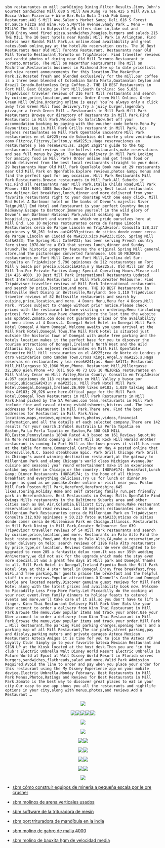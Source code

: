 
```
sbm restaurantes en mill parkDining Dining.Filter Results.Jimmy John's Gourmet Sandwiches Mill.680 S Mill Ave.Kung Fu Tea.425 S Mill Ave.La Bocca Urban Pizzeria + Wine Bar.Rula Bula Irish Pub &amp; Restaurant.401 S Mill Ave.Salam's Market &amp; Deli.616 S Forest Dr.Sauce Pizza and Wine.705 S.Myrtle Avenue.Shady Park … Menu — THE MILL%C The Mill in Kulpsville,PA offers dine in,take out and BYOB.Enjoy wood fired pizza,sandwiches,hoagies,burgers and salads.215 THE MILL The 10 best hotels near Randol Mill Park in Arlington. Find hotels near Randol Mill Park,us online.Good availability and great rates.Book online,pay at the hotel.No reservation costs. The 10 Best Restaurants Near Old Mill Toronto Restaurant. Restaurants near Old Mill Toronto Restaurant,Toronto on TripAdvisor: Find traveller reviews and candid photos of dining near Old Mill Toronto Restaurant in Toronto,Ontario. The Mill on MacArthur Restaurants The Mill on MacArthur,Restaurants business in Richmond.See up to date pricelists and view recent announcements for this location.The MacArthur Park.12.Roasted fresh and blended exclusively for the mill,our coffee is a three bean blended of Colombian Santa Marta,Guatamalan Ceylon and Brazil Cerado.Bottomless Drip Coffee.2. THE 10 BEST Restaurants in Fort Mill Best Dining in Fort Mill,South Carolina: See 5,831 TripAdvisor traveler reviews of 216 Fort Mill restaurants and search by cuisine,price,location,and more. Order Green Mill Online. Order Green Mill Online.Ordering online is easy! You’re always only a click away from Green Mill food delivery.Try a juicy burger,legendary pizza,or a fresh Green Mill … Restaurants in Mill Park Mill Park Restaurants Browse our directory of Restaurants in Mill Park.Find Restaurants in Mill Park.Welcome to SafariNow.Get off your accommodation booking by paying with the voucher code before.Menu.My Favourites; Log in.Mill Park Grills restaurant in Mill Park. Los mejores restaurantes en Mill Park OpenTable Encuentre Mill Park restaurantes en el &#225;rea de Suburbios del norte y otro vecindarios como Fitzroy,Fitzroy,Carlton,y m&#225;s.Haga reservaciones en restaurantes y lea rese&#241;as. Zagat Zagat's guide to the top restaurants.Find reviews on the hottest restaurants,make reservations and see full menus by Zagat. Takeaway delivery in Mill Park Looking for amazing food in Mill Park? Order online and get fresh food or drink delivered from the best local restaurants straight to your door. 29 Restaurants Near Old Mill Park OpenTable Book now at 29 restaurants near Old Mill Park on OpenTable.Explore reviews,photos &amp; menus and find the perfect spot for any occasion. Mill Park Restaurants Mill Park Restaurants.Browse restaurants in Mill Park.All Suburbs in VIC.Find all restaurants near Mill Park.Italia Childs Road,Mill Park Phone: (03) 9404 1805 DoorDash Food Delivery Best local restaurants now deliver.Get breakfast,lunch,dinner and more delivered from your favorite restaurants right to your doorstep with one easy click. Mill End Hotel A Dartmoor hotel on the banks of Devon’s majestic River Teign,Mill End Hotel and Restaurant is your perfect Country House hideaway.Escape to Dartmoor.Immerse yourself in the wild glory of Devon’s own Dartmoor National Park,whilst soaking up the hospitality,comfort and warmth on which we pride ourselves here at Mill End. Los 10 mejores restaurantes cerca de Parque Lincoln Restaurantes cerca de Parque Lincoln en TripAdvisor: Consulta 138,337 opiniones y 50,261 fotos aut&#233;nticas de sitios donde comer cerca de Parque Lincoln en Ciudad de M&#233;xico,M&#233;xico. Spring Mill Caf&#233; The Spring Mill Caf&#233; has been serving French country fare since 1978.We're a BYO that serves lunch,dinner and Sunday brunch.The historic property features the original Spring Mill general store,and the picturesque converted farmhouse. LOS 10 MEJORES restaurantes en Fort Mill Cenar en Fort Mill,Carolina del Sur: Consulta en TripAdvisor 5.790 opiniones de 212 restaurantes en Fort Mill y busca por precio,ubicaci&#243;n y m&#225;s. Old Mill Inn Old Mill Inn.For Private Parties &amp; Special Operating Hours.Please call 214 426 4600. 10 Best Mill Park International Restaurants Updated. Best International Restaurants in Mill Park,Greater Melbourne: Find TripAdvisor traveller reviews of Mill Park International restaurants and search by price,location,and more. THE 10 BEST Restaurants in Beltsville Best Dining in Beltsville,Maryland: See 1,110 TripAdvisor traveler reviews of 82 Beltsville restaurants and search by cuisine,price,location,and more. 4 Doors Menu,Menu for 4 Doors,Mill Park. Prices subject to change without prior notice.Please check prices with the restaurant before visiting or ordering.Menu (including prices) for 4 Doors may have changed since the last time the website was updated.Zomato.com does not guarantee prices or the availability of menu items at 4 Doors.4. Donegal Hotel Hotel in Donegal Mill Park Hotel Donegal A Warm Donegal Welcome awaits you upon arrival at the Mill Park Hotel,Donegal Town.The Mill Park Hotel is situated just outside the historic town of Donegal with ample free parking and the hotels location makes it the perfect base for you to discover the tourism attractions of Donegal,Ireland’s North West and the Wild Atlantic Way. Los mejores restaurantes en Mill Hill OpenTable Encuentre Mill Hill restaurantes en el &#225;rea de Norte de Londres y otro vecindarios como Camden Town,Cross Kings,Angel,y m&#225;s.Haga reservas en restaurantes y lea rese&#241;as. Home &#171; Restaurant Mill,Millergasse 32,1060 Wien,Phone. Restaurant Mill,Millergasse 32,1060 Wien,Phone +43 (0)1 966 40 73 LOS 10 MEJORES restaurantes en Mill Valley Cenar en Mill Valley,Marin County: Consulta en TripAdvisor 4.957 opiniones de 118 restaurantes en Mill Valley y busca por precio,ubicaci&#243;n y m&#225;s. Mill Park Hotel Mill Park Hotel,Donegal,Donegal,Ireland.26,909 likes &#183; 1,029 talking about this &#183; 20,926 were here.Offical page for the Mill Park Hotel,Donegal Town Restaurants in Mill Park Restaurants in Mill Park.Hand picked by the SA Venues.com team,restaurants in Mill Park include fine and casual dining establishments,bistros and. The best addresses for Restaurant in Mill Park.There are. Find the best addresses for Restaurant in Mill Park.View locations,maps,reviews,opening hours,photos,videos,financial information,and all the details of each selected company.There are 142 results for your search.Infobel Australia La Perla Tapatia en Easton,Pa La Perla Tapatia en Easton,Pa 308 OLD MILL RD,Easton,Pennsylvania 18040 Rated 4.9 based on 161 Reviews &quot;We ha More restaurants opening in Fort Mill SC Rock Hill Herald Another restaurant is coming to Fort Mill as the town proves it still has room at the table for more.Commercial Carolina on May 4 posted online that Mooresville,N.C. based steakhouse Epic. Park Grill Chicago Park Grill is Chicago's award winning destination restaurant,at the gateway to Millennium Park and along Chicago's world class Michigan Avenue.Our cuisine and seasonal year round entertainment make it an experience unlike any other in Chicago,or the country. IHOP&#174; Breakfast,Lunch &amp; Dinner Restaurants IHOP&#174; is the home of all things breakfast and everything delicious.Try us for lunch or dinner.We burger as good as we pancake.Order online or visit near you. Poston Mill Park Poston Mill Park,Hereford,Herefordshire.645 likes.Touring,Holiday Home and self catering family run,pet friendly park in Herefordshire. Best Restaurants in Owings Mills OpenTable Find Owings Mills restaurants in the Baltimore Suburbs area and other cities such as Bel Air,Columbia,Ellicott City,and more.Make restaurant reservations and read reviews. Los 10 mejores restaurantes cerca de Millennium Park Restaurantes cerca de Millennium Park en TripAdvisor: Consulta 312,938 opiniones y 50,213 fotos aut&#233;nticas de sitios donde comer cerca de Millennium Park en Chicago,Illinois. Restaurants in Mill Park Dining in Mill Park,Greater Melbourne: See 639 TripAdvisor traveller reviews of 54 Mill Park restaurants and search by cuisine,price,location,and more. Restaurants in Palo Alto Find the best restaurants,food,and dining in Palo Alto,CA,make a reservation,or order delivery on Yelp: search reviews of 1186 Palo Alto restaurants by price,type,or location. Reviews Comments: We were delighted to be upgraded to room 205 a fantastic delux room.It was our 35th wedding Anniversary.we did not ask for the upgrade which made the stay even more special.it was a great few days at Mill park and Donegal Thanks to all. Mill Park Hotel in Donegal,Ireland Expedia Book the Mill Park Hotel Stay at this 4 star hotel in Donegal.Enjoy free breakfast,free WiFi,and free parking.Our guests praise the breakfast and the helpful staff in our reviews.Popular attractions O'Donnel's Castle and Donegal Castle are located nearby.Discover genuine guest reviews for Mill Park Hotel along with the latest prices and availability book now. Welcome to Piccadilly Less Prep.More Party.Let Piccadilly do the cooking at your next event.From family dinners to holiday feasts to catered events and more,we'll take care of it all,so you don't have to lift a finger. Kinn Thai Restaurant Delivery Mill Park Uber Eats Use your Uber account to order a delivery from Kinn Thai Restaurant in Mill Park.Browse the menu,view popular items and track your order.Use your Uber account to order a delivery from Kinn Thai Restaurant in Mill Park.Browse the menu,view popular items and track your order.Mill Park … Mill Restaurant,The parking Find parking charges,opening hours and a parking map of all Mill Restaurant,The car parks,street parking,pay and display,parking meters and private garages Azteca Mexican Restaurants Azteca Amigos it is time for you to join the Azteca VIP Loyalty Club! Simply go to your favorite Azteca Mexican Restaurant and SIGN UP at the Kiosk located at the host desk.Then you are 'in the club'! Electric Umbrella Walt Disney World Resort Electric Umbrella in Future World at Epcot at Walt Disney World Resort in Florida serves burgers,sandwiches,flatbreads,salad and more.Valid Park Admission Required.Avoid the line to order and pay when you place your order for this restaurant using the My Disney Experience app on your mobile device.Electric Umbrella.Monday February. Best Restaurants in Mill Park Menus,Photos,Ratings and Reviews for Best Restaurants in Mill Park.Zomato is the best way to discover great places to eat in your city.Our easy to use app shows you all the restaurants and nightlife options in your city,along with menus,photos,and reviews.Add a Restaurant … 
```

<div align="center">

<a href="https://es-crusher.shibang-china.com/github&k=sbm+restaurantes+en+mill+park"><img src="https://static.shibang-china.com/es/crusher/logo.jpg"></a>

<a href="https://es-crusher.shibang-china.com/github&k=sbm+restaurantes+en+mill+park"><img src="https://static.shibang-china.com/es/crusher/index.jpg"></a><a href="https://es-crusher.shibang-china.com/material.htmlgithub&k=sbm+restaurantes+en+mill+park"><img src="https://static.shibang-china.com/es/crusher/material.jpg"></a><a href="https://es-crusher.shibang-china.com/application.htmlgithub&k=sbm+restaurantes+en+mill+park"><img src="https://static.shibang-china.com/es/crusher/application.jpg"></a><a href="https://es-crusher.shibang-china.com/aboutus.htmlgithub&k=sbm+restaurantes+en+mill+park"><img src="https://static.shibang-china.com/es/crusher/aboutus.jpg"></a><a href="https://es-crusher.shibang-china.com/contact.htmlgithub&k=sbm+restaurantes+en+mill+park"><img src="https://static.shibang-china.com/es/crusher/contact.jpg"></a>

<a href="https://es-crusher.shibang-china.com/github&k=sbm+restaurantes+en+mill+park"><img src="https://static.shibang-china.com/es/crusher/banner.jpg"></a>

<a href="https://swt.shibang-china.com/github&k=sbm+restaurantes+en+mill+park"><img src="https://static.shibang-china.com/es/crusher/text.jpg"></a>

<a href="https://swt.shibang-china.com/github&k=sbm+restaurantes+en+mill+park"><img src="https://static.shibang-china.com/es/crusher/chat.jpg"></a><a href="https://es-crusher.shibang-china.com/contact.htmlgithub&k=sbm+restaurantes+en+mill+park"><img src="https://static.shibang-china.com/es/crusher/message.jpg"></a>

<a href="https://es-crusher.shibang-china.com/products/pe.htmlgithub&k=sbm+restaurantes+en+mill+park"><img src="https://static.shibang-china.com/es/crusher/pe.jpg"></a><a href="https://es-crusher.shibang-china.com/products/pf.htmlgithub&k=sbm+restaurantes+en+mill+park"><img src="https://static.shibang-china.com/es/crusher/pf.jpg"></a>

<a href="https://es-crusher.shibang-china.com/products/hpt.htmlgithub&k=sbm+restaurantes+en+mill+park"><img src="https://static.shibang-china.com/es/crusher/hpt.jpg"></a><a href="https://es-crusher.shibang-china.com/products/vsi.htmlgithub&k=sbm+restaurantes+en+mill+park"><img src="https://static.shibang-china.com/es/crusher/vsi.jpg"></a>

<a href="https://es-crusher.shibang-china.com/products/klv.htmlgithub&k=sbm+restaurantes+en+mill+park"><img src="https://static.shibang-china.com/es/crusher/klv.jpg"></a><a href="https://es-crusher.shibang-china.com/products/portable.htmlgithub&k=sbm+restaurantes+en+mill+park"><img src="https://static.shibang-china.com/es/crusher/portable.jpg"></a>

<a href="https://swt.shibang-china.com/github&k=sbm+restaurantes+en+mill+park"><img src="https://static.shibang-china.com/es/crusher/case.jpg"></a>

</div>


* [sbm cómo construir equipos de minería a pequeña escala por le ore crusher](sbm%20c%C3%B3mo%20construir%20equipos%20de%20miner%C3%ADa%20a%20peque%C3%B1a%20escala%20por%20le%20ore%20crusher.md)

* [sbm molinos de arena verticales usados](sbm%20molinos%20de%20arena%20verticales%20usados.md)

* [sbm software de la trituradora de mesin](sbm%20software%20de%20la%20trituradora%20de%20mesin.md)

* [sbm port trituradora de mandíbula en la india](sbm%20port%20trituradora%20de%20mand%C3%ADbula%20en%20la%20india.md)

* [sbm molino de gabro de malla 4000](sbm%20molino%20de%20gabro%20de%20malla%204000.md)

* [sbm molino de bauxita hgm de velocidad media](sbm%20molino%20de%20bauxita%20hgm%20de%20velocidad%20media.md)